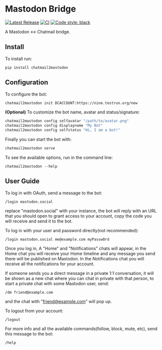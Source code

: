 # Mastodon Bridge

[![Latest Release](https://img.shields.io/pypi/v/chatmail2mastodon.svg)](https://pypi.org/project/chatmail2mastodon)
[![CI](https://github.com/deltachat-bot/chatmail2mastodon/actions/workflows/python-ci.yml/badge.svg)](https://github.com/deltachat-bot/chatmail2mastodon/actions/workflows/python-ci.yml)
[![Code style: black](https://img.shields.io/badge/code%20style-black-000000.svg)](https://github.com/psf/black)

A Mastodon ↔️ Chatmail bridge.

## Install

To install run:

```
pip install chatmail2mastodon
```

## Configuration

To configure the bot:

```sh
chatmail2mastodon init DCACCOUNT:https://nine.testrun.org/new
```

**(Optional)** To customize the bot name, avatar and status/signature:

```sh
chatmail2mastodon config selfavatar "/path/to/avatar.png"
chatmail2mastodon config displayname "My Bot"
chatmail2mastodon config selfstatus "Hi, I am a bot!"
```

Finally you can start the bot with:

```sh
chatmail2mastodon serve
```

To see the available options, run in the command line:

```
chatmail2mastodon --help
```

## User Guide

To log in with OAuth, send a message to the bot:

```
/login mastodon.social
```

replace "mastodon.social" with your instance, the bot will reply with an URL that you should open to grant access to your account, copy the code you will receive and send it to the bot.

To log in with your user and password directly(not recommended):

```
/login mastodon.social me@example.com myPassw0rd
```

Once you log in, A "Home" and "Notifications" chats will appear, in the Home chat you will receive your Home timeline and any message you send there will be published on Mastodon. In the Notifications chat you will receive all the notifications for your account.

If someone sends you a direct message in a private 1:1 conversation, it will be shown as a new chat where you can chat in private with that person, to start a private chat with some Mastodon user, send:

```
/dm friend@example.com
```

and the chat with "friend@example.com" will pop up.

To logout from your account:

```
/logout
```

For more info and all the available commands(follow, block, mute, etc), send this message to the bot:

```
/help
```